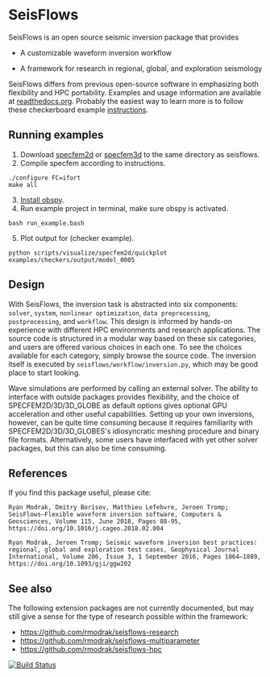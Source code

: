 SeisFlows
=========

SeisFlows is an open source seismic inversion package that provides

- A customizable waveform inversion workflow

- A framework for research in regional, global, and exploration seismology

SeisFlows differs from previous open-source software in emphasizing both flexibility and HPC portability.  Examples and usage information are available at [readthedocs.org](http://seisflows.readthedocs.org/en/latest/).  Probably the easiest way to learn more is to follow these checkerboard example [instructions](http://seisflows.readthedocs.io/en/latest/instructions_remote.html).


Running examples
------
1. Download [specfem2d](https://github.com/geodynamics/specfem2d) or [specfem3d](https://github.com/geodynamics/specfem3d) to the same directory as seisflows.
2. Compile specfem according to instructions.
````
./configure FC=ifort
make all
````
3. [Install obspy](https://github.com/obspy/obspy/wiki#installation).
4. Run example project in terminal, make sure obspy is activated.
````
bash run_example.bash
````
5. Plot output for (checker example).
````
python scripts/visualize/specfem2d/quickplot examples/checkers/output/model_0005
````

Design
------
With SeisFlows, the inversion task is abstracted into six components: `solver`, `system`, `nonlinear optimization`, `data preprocessing`, `postprocessing`, and `workflow`.  This design is informed by hands-on experience with different HPC environments and research applications. The source code is structured in a modular way based on these six categories, and users are offered various choices in each one.  To see the choices available for each category, simply browse the source code.  The inversion itself is executed by `seisflows/workflow/inversion.py`, which may be good place to start looking.

Wave simulations are performed by calling an external solver. The ability to interface with outside packages provides flexibility, and the choice of SPECFEM2D/3D/3D\_GLOBE as default options gives optional GPU acceleration and other useful capabilities. Setting up your own inversions, however, can be quite time consuming because it requires familiarity with SPECFEM2D/3D/3D\_GLOBES's idiosyncratic meshing procedure and binary file formats. Alternatively, some users have interfaced with yet other solver packages, but this can also be time consuming.


References
----------
If you find this package useful, please cite:

`Ryan Modrak, Dmitry Borisov, Matthieu Lefebvre, Jeroen Tromp; SeisFlows—Flexible waveform inversion software, Computers & Geosciences, Volume 115, June 2018, Pages 88-95, https://doi.org/10.1016/j.cageo.2018.02.004`

`Ryan Modrak, Jeroen Tromp; Seismic waveform inversion best practices: regional, global and exploration test cases, Geophysical Journal International, Volume 206, Issue 3, 1 September 2016, Pages 1864–1889, https://doi.org/10.1093/gji/ggw202`


See also
--------
The following extension packages are not currently documented, but may still give a sense for the type of research possible within the framework:

- https://github.com/rmodrak/seisflows-research
- https://github.com/rmodrak/seisflows-multiparameter
- https://github.com/rmodrak/seisflows-hpc



[![Build Status](https://travis-ci.org/rmodrak/seisflows.svg?branch=master)](https://travis-ci.org/rmodrak/seisflows)

